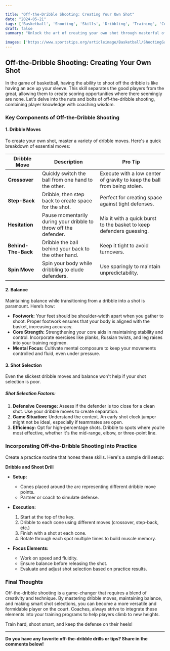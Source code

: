 ```yaml
---

title: "Off-the-Dribble Shooting: Creating Your Own Shot"
date: "2024-05-21"
tags: ['Basketball', 'Shooting', 'Skills', 'Dribbling', 'Training', 'Coaching', 'Player Development']
draft: false
summary: "Unlock the art of creating your own shot through masterful off-the-dribble shooting. Learn essential dribble moves, maintain balance, and make smarter shot selections."

images: ['https://www.sportstips.org/articleimage/Basketball/ShootingGaurd/off_the_dribble_shooting_creating_your_own_shot.webp']
---
```


## Off-the-Dribble Shooting: Creating Your Own Shot

In the game of basketball, having the ability to shoot off the dribble is like having an ace up your sleeve. This skill separates the good players from the great, allowing them to create scoring opportunities where there seemingly are none. Let's delve into the nuts and bolts of off-the-dribble shooting, combining player knowledge with coaching wisdom.

### Key Components of Off-the-Dribble Shooting

#### 1. Dribble Moves

To create your own shot, master a variety of dribble moves. Here's a quick breakdown of essential moves:

| Dribble Move | Description | Pro Tip |
| --- | --- | --- |
| **Crossover** | Quickly switch the ball from one hand to the other. | Execute with a low center of gravity to keep the ball from being stolen. |
| **Step-Back** | Dribble, then step back to create space for the shot. | Perfect for creating space against tight defenses. |
| **Hesitation** | Pause momentarily during your dribble to throw off the defender. | Mix it with a quick burst to the basket to keep defenders guessing. |
| **Behind-The-Back** | Dribble the ball behind your back to the other hand. | Keep it tight to avoid turnovers. |
| **Spin Move** | Spin your body while dribbling to elude defenders. | Use sparingly to maintain unpredictability. |

#### 2. Balance

Maintaining balance while transitioning from a dribble into a shot is paramount. Here’s how:

- **Footwork:** Your feet should be shoulder-width apart when you gather to shoot. Proper footwork ensures that your body is aligned with the basket, increasing accuracy.
- **Core Strength:** Strengthening your core aids in maintaining stability and control. Incorporate exercises like planks, Russian twists, and leg raises into your training regimen.
- **Mental Focus:** Cultivate mental composure to keep your movements controlled and fluid, even under pressure.

#### 3. Shot Selection

Even the slickest dribble moves and balance won't help if your shot selection is poor.

##### Shot Selection Factors:

1. **Defensive Coverage:** Assess if the defender is too close for a clean shot. Use your dribble moves to create separation.
2. **Game Situation:** Understand the context. An early shot clock jumper might not be ideal, especially if teammates are open.
3. **Efficiency:** Opt for high-percentage shots. Dribble to spots where you’re most effective, whether it's the mid-range, elbow, or three-point line.

### Incorporating Off-the-Dribble Shooting into Practice

Create a practice routine that hones these skills. Here's a sample drill setup:

**Dribble and Shoot Drill**

- **Setup:**
  - Cones placed around the arc representing different dribble move points.
  - Partner or coach to simulate defense.

- **Execution:**
  1. Start at the top of the key.
  2. Dribble to each cone using different moves (crossover, step-back, etc.)
  3. Finish with a shot at each cone.
  4. Rotate through each spot multiple times to build muscle memory.

- **Focus Elements:**
  - Work on speed and fluidity.
  - Ensure balance before releasing the shot.
  - Evaluate and adjust shot selection based on practice results.

### Final Thoughts

Off-the-dribble shooting is a game-changer that requires a blend of creativity and technique. By mastering dribble moves, maintaining balance, and making smart shot selections, you can become a more versatile and formidable player on the court. Coaches, always strive to integrate these elements into your training programs to help players climb to new heights.

Train hard, shoot smart, and keep the defense on their heels!

---

**Do you have any favorite off-the-dribble drills or tips? Share in the comments below!**
```